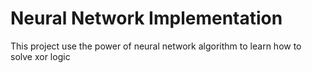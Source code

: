 # Neural Network Implementation
This project use the power of neural network algorithm to learn how to solve xor logic
